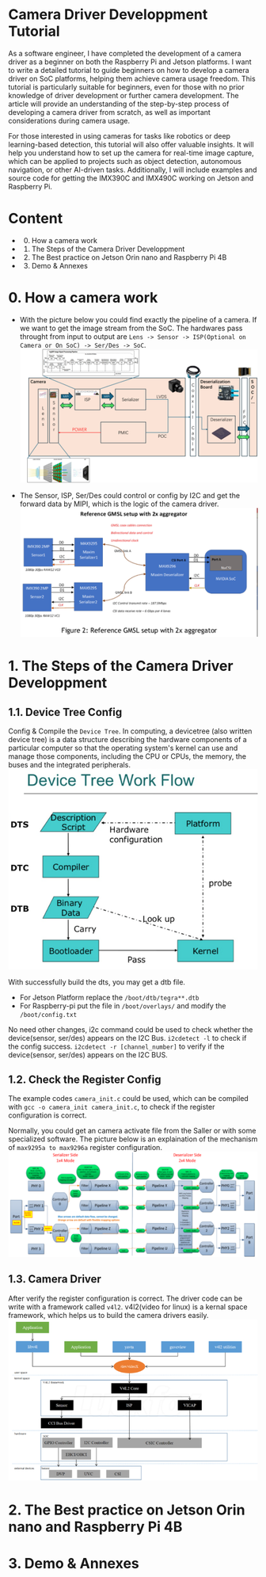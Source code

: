 # Camera Driver Developpment Tutorial

As a software engineer, I have completed the development of a camera driver as a beginner on both the Raspberry Pi and Jetson platforms. I want to write a detailed tutorial to guide beginners on how to develop a camera driver on SoC platforms, helping them achieve camera usage freedom. This tutorial is particularly suitable for beginners, even for those with no prior knowledge of driver development or further camera development. The article will provide an understanding of the step-by-step process of developing a camera driver from scratch, as well as important considerations during camera usage.

For those interested in using cameras for tasks like robotics or deep learning-based detection, this tutorial will also offer valuable insights. It will help you understand how to set up the camera for real-time image capture, which can be applied to projects such as object detection, autonomous navigation, or other AI-driven tasks. Additionally, I will include examples and source code for getting the IMX390C and IMX490C working on Jetson and Raspberry Pi.

# Content
* 0. How a camera work
* 1. The Steps of the Camera Driver Developpment
* 2. The Best practice on Jetson Orin nano and Raspberry Pi 4B
* 3. Demo & Annexes

# 0. How a camera work
* With the picture below you could find exactly the pipeline of a camera. If we want to get the image stream from the SoC. The hardwares pass throught from input to output are `Lens -> Sensor -> ISP(Optional on Camera or On SoC) -> Ser/Des -> SoC`.
![camera](./sources/camera.png)

* The Sensor, ISP, Ser/Des could control or config by I2C and get the forward data by MIPI, which is the logic of the camera driver.
![ReferenceFMSL](./sources/ReferenceFMSL.png)


# 1. The Steps of the Camera Driver Developpment

## 1.1. Device Tree Config

Config & Compile the `Device Tree`. In computing, a devicetree (also written device tree) is a data structure describing the hardware components of a particular computer so that the operating system's kernel can use and manage those components, including the CPU or CPUs, the memory, the buses and the integrated peripherals.
![devicetree](./sources/devicetree.png)

With successfully build the dts, you may get a dtb file.
* For Jetson Platform replace the `/boot/dtb/tegra**.dtb`
* For Raspberry-pi put the file in `/boot/overlays/` and modify the `/boot/config.txt`

No need other changes, i2c command could be used to check whether the device(sensor, ser/des) appears on the I2C Bus.
`i2cdetect -l` to check if the config success.
`i2cdetect -r [channel_number]` to verify if the device(sensor, ser/des) appears on the I2C BUS.

## 1.2. Check the Register Config

The example codes `camera_init.c` could be used, which can be compiled with `gcc -o camera_init camera_init.c`, to check if the register configuration is correct. 

Normally, you could get an camera activate file from the Saller or with some specialized software. The picture below is an explaination of the mechanism of `max9295a to max9296a` register configuration.
![max9295tomax9296](./sources/max9295tomax9296.png)

## 1.3. Camera Driver

After verify the register configuration is correct. The driver code can be write with a framework called `v4l2`. v4l2(video for linux) is a kernal space framework, which helps us to build the camera drivers easily.
![v4l2](./sources/v4l2.png)

# 2. The Best practice on Jetson Orin nano and Raspberry Pi 4B

# 3. Demo & Annexes
